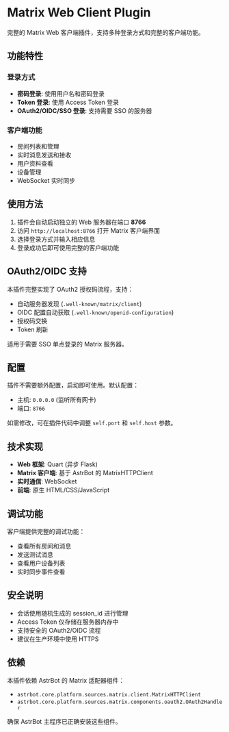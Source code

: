# Matrix Web Client Plugin

完整的 Matrix Web 客户端插件，支持多种登录方式和完整的客户端功能。

## 功能特性

### 登录方式
- **密码登录**: 使用用户名和密码登录
- **Token 登录**: 使用 Access Token 登录
- **OAuth2/OIDC/SSO 登录**: 支持需要 SSO 的服务器

### 客户端功能
- 房间列表和管理
- 实时消息发送和接收
- 用户资料查看
- 设备管理
- WebSocket 实时同步

## 使用方法

1. 插件会自动启动独立的 Web 服务器在端口 **8766**
2. 访问 `http://localhost:8766` 打开 Matrix 客户端界面
3. 选择登录方式并输入相应信息
4. 登录成功后即可使用完整的客户端功能

## OAuth2/OIDC 支持

本插件完整实现了 OAuth2 授权码流程，支持：
- 自动服务器发现 (`.well-known/matrix/client`)
- OIDC 配置自动获取 (`.well-known/openid-configuration`)
- 授权码交换
- Token 刷新

适用于需要 SSO 单点登录的 Matrix 服务器。

## 配置

插件不需要额外配置，启动即可使用。默认配置：
- 主机: `0.0.0.0` (监听所有网卡)
- 端口: `8766`

如需修改，可在插件代码中调整 `self.port` 和 `self.host` 参数。

## 技术实现

- **Web 框架**: Quart (异步 Flask)
- **Matrix 客户端**: 基于 AstrBot 的 MatrixHTTPClient
- **实时通信**: WebSocket
- **前端**: 原生 HTML/CSS/JavaScript

## 调试功能

客户端提供完整的调试功能：
- 查看所有房间和消息
- 发送测试消息
- 查看用户设备列表
- 实时同步事件查看

## 安全说明

- 会话使用随机生成的 session_id 进行管理
- Access Token 仅存储在服务器内存中
- 支持安全的 OAuth2/OIDC 流程
- 建议在生产环境中使用 HTTPS

## 依赖

本插件依赖 AstrBot 的 Matrix 适配器组件：
- `astrbot.core.platform.sources.matrix.client.MatrixHTTPClient`
- `astrbot.core.platform.sources.matrix.components.oauth2.OAuth2Handler`

确保 AstrBot 主程序已正确安装这些组件。
